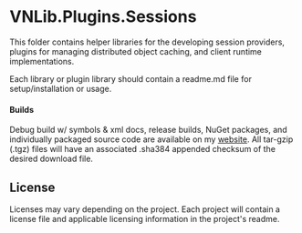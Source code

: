 # VNLib.Plugins.Sessions 

This folder contains helper libraries for the developing session providers, plugins for managing distributed object caching, and client runtime implementations. 

Each library or plugin library should contain a readme.md file for setup/installation or usage.

#### Builds
Debug build w/ symbols & xml docs, release builds, NuGet packages, and individually packaged source code are available on my [website](https://www.vaughnnugent.com/resources/software). All tar-gzip (.tgz) files will have an associated .sha384 appended checksum of the desired download file.

## License 
Licenses may vary depending on the project. Each project will contain a license file and applicable licensing information in the project's readme.